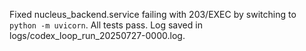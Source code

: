 Fixed nucleus_backend.service failing with 203/EXEC by switching to `python -m uvicorn`.
All tests pass. Log saved in logs/codex_loop_run_20250727-0000.log.
